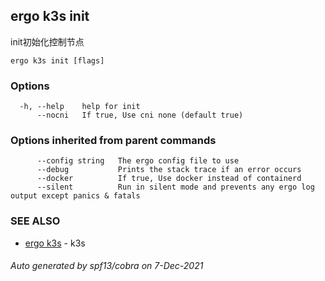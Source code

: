 ## ergo k3s init

init初始化控制节点

```
ergo k3s init [flags]
```

### Options

```
  -h, --help    help for init
      --nocni   If true, Use cni none (default true)
```

### Options inherited from parent commands

```
      --config string   The ergo config file to use
      --debug           Prints the stack trace if an error occurs
      --docker          If true, Use docker instead of containerd
      --silent          Run in silent mode and prevents any ergo log output except panics & fatals
```

### SEE ALSO

* [ergo k3s](ergo_k3s.md)	 - k3s

###### Auto generated by spf13/cobra on 7-Dec-2021
